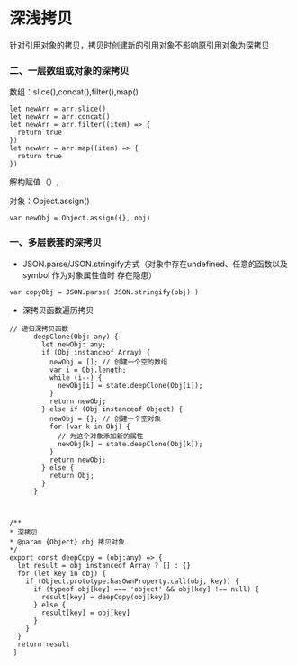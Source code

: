 # 深浅拷贝

针对引用对象的拷贝，拷贝时创建新的引用对象不影响原引用对象为深拷贝

### 二、一层数组或对象的深拷贝

数组：slice(),concat(),filter(),map()

```
let newArr = arr.slice()
let newArr = arr.concat()
let newArr = arr.filter((item) => {
  return true
})
let newArr = arr.map((item) => {
  return true
})
```

解构赋值（）,

对象：Object.assign()
```
var newObj = Object.assign({}, obj)
```
### 一、多层嵌套的深拷贝

- JSON.parse/JSON.stringify方式（对象中存在undefined、任意的函数以及 symbol 作为对象属性值时 存在隐患）
```
var copyObj = JSON.parse( JSON.stringify(obj) )
```

- 深拷贝函数遍历拷贝
```
// 递归深拷贝函数
      deepClone(Obj: any) {
        let newObj: any;
        if (Obj instanceof Array) {
          newObj = []; // 创建一个空的数组
          var i = Obj.length;
          while (i--) {
            newObj[i] = state.deepClone(Obj[i]);
          }
          return newObj;
        } else if (Obj instanceof Object) {
          newObj = {}; // 创建一个空对象
          for (var k in Obj) {
            // 为这个对象添加新的属性
            newObj[k] = state.deepClone(Obj[k]);
          }
          return newObj;
        } else {
          return Obj;
        }
      }



/**
* 深拷贝
* @param {Object} obj 拷贝对象
*/
export const deepCopy = (obj:any) => {
  let result = obj instanceof Array ? [] : {}
  for (let key in obj) {
    if (Object.prototype.hasOwnProperty.call(obj, key)) {
      if (typeof obj[key] === 'object' && obj[key] !== null) {
        result[key] = deepCopy(obj[key]) 
      } else {
        result[key] = obj[key]
      }
    }
  }
  return result
 }
```

